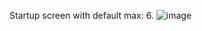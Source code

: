 Startup screen with default max: 6.
![image](https://github.com/user-attachments/assets/199f44de-2448-4419-a57f-9a9bafe73f0e)
